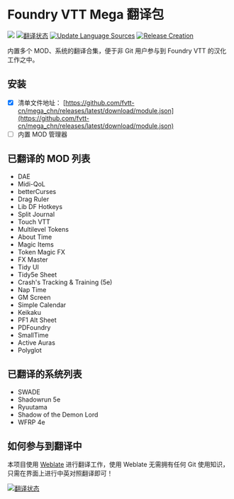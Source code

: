 # Foundry VTT Mega 翻译包
![](https://img.shields.io/badge/Foundry-v0.8.6-informational) <a href="https://weblate.dickytwister.org/engage/mega_chn/zh_Hans/"><img src="https://weblate.dickytwister.org/widgets/mega_chn/zh_Hans/svg-badge.svg" alt="翻译状态" /></a> [![Update Language Sources](https://github.com/fvtt-cn/mega_chn/actions/workflows/update.yml/badge.svg)](https://github.com/fvtt-cn/mega_chn/actions/workflows/update.yml) [![Release Creation](https://github.com/fvtt-cn/mega_chn/actions/workflows/merge.yml/badge.svg)](https://github.com/fvtt-cn/mega_chn/actions/workflows/merge.yml)

内置多个 MOD、系统的翻译合集，便于非 Git 用户参与到 Foundry VTT 的汉化工作之中。

## 安装
- [x] 清单文件地址： [https://github.com/fvtt-cn/mega_chn/releases/latest/download/module.json](https://github.com/fvtt-cn/mega_chn/releases/latest/download/module.json)
- [ ] 内置 MOD 管理器 

## 已翻译的 MOD 列表
- DAE
- Midi-QoL
- betterCurses
- Drag Ruler
- Lib DF Hotkeys
- Split Journal
- Touch VTT
- Multilevel Tokens
- About Time
- Magic Items
- Token Magic FX
- FX Master
- Tidy UI
- Tidy5e Sheet
- Crash's Tracking & Training (5e)
- Nap Time
- GM Screen
- Simple Calendar
- Keikaku
- PF1 Alt Sheet
- PDFoundry
- SmallTime
- Active Auras
- Polyglot

## 已翻译的系统列表
- SWADE
- Shadowrun 5e
- Ryuutama
- Shadow of the Demon Lord
- WFRP 4e

## 如何参与到翻译中
本项目使用 [Weblate](https://hosted.weblate.org/) 进行翻译工作，使用 Weblate 无需拥有任何 Git 使用知识，只需在界面上进行中英对照翻译即可！

<a href="https://weblate.dickytwister.org/engage/mega_chn/">
<img src="https://weblate.dickytwister.org/widgets/mega_chn/-/open-graph.png" alt="翻译状态" />
</a>
